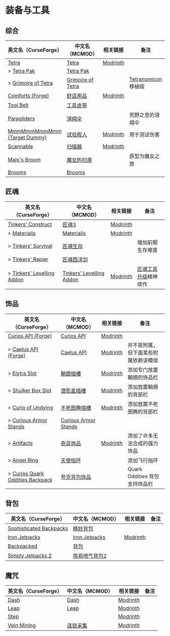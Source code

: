 # 装备与工具

## 综合

| 英文名（CurseForge）                                                                     | 中文名（MCMOD）                                           | 相关链接                                          | 备注                                                        |
| ---------------------------------------------------------------------------------------- | --------------------------------------------------------- | ------------------------------------------------- | ----------------------------------------------------------- |
| [Tetra](https://www.curseforge.com/minecraft/mc-mods/tetra)                              | [Tetra](https://www.mcmod.cn/class/2018.html)             | [Modrinth](https://modrinth.com/mod/tetra)        |                                                             |
| > [Tetra Pak](https://www.curseforge.com/minecraft/mc-mods/tetra-pak)                    | [Tetra Pak](https://www.mcmod.cn/class/5671.html)         |                                                   |                                                             |
| > [Grimoire of Tetra](https://www.curseforge.com/minecraft/mc-mods/grimoire-of-tetra)    | [Grimoire of Tetra](https://www.mcmod.cn/class/6010.html) |                                                   | [Tetranomicon](https://www.mcmod.cn/class/5261.html) 移植版 |
| [Comforts (Forge)](https://www.curseforge.com/minecraft/mc-mods/comforts)                | [舒适用品](https://www.mcmod.cn/class/2107.html)          | [Modrinth](https://modrinth.com/mod/comforts)     |                                                             |
| [Tool Belt](https://www.curseforge.com/minecraft/mc-mods/tool-belt)                      | [工具皮带](https://www.mcmod.cn/class/2649.html)          |                                                   |                                                             |
| [Paragliders](https://www.curseforge.com/minecraft/mc-mods/paragliders)                  | [滑翔伞](https://www.mcmod.cn/class/1344.html)            |                                                   | 荒野之息的滑翔伞                                            |
| [MmmMmmMmmMmm (Target Dummy)](https://www.curseforge.com/minecraft/mc-mods/mmmmmmmmmmmm) | [试验假人](https://www.mcmod.cn/class/1139.html)          | [Modrinth](https://modrinth.com/mod/mmmmmmmmmmmm) | 用于测试伤害                                                |
| [Scannable](https://www.curseforge.com/minecraft/mc-mods/scannable)                      | [扫描器](https://www.mcmod.cn/class/791.html)             | [Modrinth](https://modrinth.com/mod/scannable)    |                                                             |
| [Majo's Broom](https://www.curseforge.com/minecraft/mc-mods/majos-broom)                 | [魔女的扫帚](https://www.mcmod.cn/class/3911.html)        |                                                   | 原型为魔女之旅                                              |
| [Brooms](https://www.curseforge.com/minecraft/mc-mods/brooms)                            | [Brooms](https://www.mcmod.cn/class/6269.html)            |                                                   |                                                             |

## 匠魂

| 英文名（CurseForge）                                                                               | 中文名（MCMOD）                                                  | 相关链接                                                     | 备注                                                         |
| -------------------------------------------------------------------------------------------------- | ---------------------------------------------------------------- | ------------------------------------------------------------ | ------------------------------------------------------------ |
| [Tinkers' Construct](https://www.curseforge.com/minecraft/mc-mods/tinkers-construct)               | [匠魂3](https://www.mcmod.cn/class/3725.html)                    | [Modrinth](https://modrinth.com/mod/tinkers-construct)       |                                                              |
| > [Materialis](https://www.curseforge.com/minecraft/mc-mods/materialis)                            | [Materialis](https://www.mcmod.cn/class/2518.html)               | [Modrinth](https://modrinth.com/mod/materialis)              |                                                              |
| > [Tinkers' Survival](https://www.curseforge.com/minecraft/mc-mods/tinkersurvival)                 | [匠魂生存](https://www.mcmod.cn/class/2378.html)                 |                                                              | 增加前期生存难度                                             |
| > [Tinkers' Rapier](https://www.curseforge.com/minecraft/mc-mods/tinkers-rapier)                   | [匠魂西洋剑](https://www.mcmod.cn/class/4740.html)               |                                                              |                                                              |
| > [Tinkers' Levelling Addon](https://www.curseforge.com/minecraft/mc-mods/tinkers-levelling-addon) | [Tinkers' Levelling Addon](https://www.mcmod.cn/class/8514.html) | [Modrinth](https://modrinth.com/mod/tinkers-levelling-addon) | [匠魂工具升级](https://www.mcmod.cn/class/1056.html)精神续作 |

## 饰品

| 英文名（CurseForge）                                                                                            | 中文名（MCMOD）                                              | 相关链接                                              | 备注                                 |
| --------------------------------------------------------------------------------------------------------------- | ------------------------------------------------------------ | ----------------------------------------------------- | ------------------------------------ |
| [Curios API (Forge)](https://www.curseforge.com/minecraft/mc-mods/curios)                                       | [Curios API](https://www.mcmod.cn/class/2029.html)           | [Modrinth](https://modrinth.com/mod/curios)           |                                      |
| > [Caelus API (Forge)](https://www.curseforge.com/minecraft/mc-mods/caelus)                                     | [Caelus API](https://www.mcmod.cn/class/2458.html)           | [Modrinth](https://modrinth.com/mod/caelus)           | 并不是附属，但下面某些附属依赖该模组 |
| > [Elytra Slot](https://www.curseforge.com/minecraft/mc-mods/elytra-slot)                                       | [鞘翅插槽](https://www.mcmod.cn/class/3923.html)             | [Modrinth](https://modrinth.com/mod/elytra-slot)      | 添加专门放置鞘翅的饰品栏             |
| > [Shulker Box Slot](https://www.curseforge.com/minecraft/mc-mods/shulker-box-slot)                             | [潜影盒插槽](https://www.mcmod.cn/class/3958.html)           | [Modrinth](https://modrinth.com/mod/shulker-box-slot) | 添加放置鞘翅的背部栏                 |
| > [Curio of Undying](https://www.curseforge.com/minecraft/mc-mods/charm-of-undying)                             | [不死图腾插槽](https://www.mcmod.cn/class/2236.html)         | [Modrinth](https://modrinth.com/mod/charm-of-undying) | 添加放置不死图腾的背部栏             |
| > [Curious Armor Stands](https://www.curseforge.com/minecraft/mc-mods/curious-armor-stands)                     | [Curious Armor Stands](https://www.mcmod.cn/class/3984.html) |                                                       |                                      |
| > [Artifacts](https://www.curseforge.com/minecraft/mc-mods/artifacts)                                           | [奇异饰品](https://www.mcmod.cn/class/2821.html)             | [Modrinth](https://modrinth.com/mod/artifacts)        | 添加了许多无法合成的强力饰品         |
| > [Angel Ring](https://www.curseforge.com/minecraft/mc-mods/angel-ring)                                         | [天使指环](https://www.mcmod.cn/class/6177.html)             |                                                       | 添加飞行指环                         |
| > [Curios Quark Oddities Backpack](https://www.curseforge.com/minecraft/mc-mods/curios-quark-oddities-backpack) | [夸克背包饰品](https://www.mcmod.cn/class/3913.html)         |                                                       | Quark Oddities 背包支持饰品栏        |

## 背包

| 英文名（CurseForge）                                                                            | 中文名（MCMOD）                                       | 相关链接                                           | 备注 |
| ----------------------------------------------------------------------------------------------- | ----------------------------------------------------- | -------------------------------------------------- | ---- |
| [Sophisticated Backpacks](https://www.curseforge.com/minecraft/mc-mods/sophisticated-backpacks) | [精妙背包](https://www.mcmod.cn/class/3739.html)      |                                                    |      |
| [Iron Jetpacks](https://www.curseforge.com/minecraft/mc-mods/iron-jetpacks)                     | [Iron Jetpacks](https://www.mcmod.cn/class/3979.html) | [Modrinth](https://modrinth.com/mod/iron-jetpacks) |      |
| [Backpacked](https://www.curseforge.com/minecraft/mc-mods/backpacked)                           | [背包](https://www.mcmod.cn/class/2228.html)          |                                                    |      |
| [Simply Jetpacks 2](https://www.curseforge.com/minecraft/mc-mods/simply-jetpacks-2)             | [简易喷气背包2](https://www.mcmod.cn/class/784.html)  |                                                    |      |

## 魔咒

| 英文名（CurseForge）                                                    | 中文名（MCMOD）                                  | 相关链接                                         | 备注 |
| ----------------------------------------------------------------------- | ------------------------------------------------ | ------------------------------------------------ | ---- |
| [Dash](https://www.curseforge.com/minecraft/mc-mods/dash)               | [Dash](https://www.mcmod.cn/class/4704.html)     | [Modrinth](https://modrinth.com/mod/dash)        |      |
| [Leap](https://www.curseforge.com/minecraft/mc-mods/leap)               | [Leap](https://www.mcmod.cn/class/5370.html)     | [Modrinth](https://modrinth.com/mod/leap)        |      |
| [Step](https://www.curseforge.com/minecraft/mc-mods/step)               |                                                  | [Modrinth](https://modrinth.com/mod/step)        |      |
| [Vein Mining](https://www.curseforge.com/minecraft/mc-mods/vein-mining) | [连锁采集](https://www.mcmod.cn/class/5616.html) | [Modrinth](https://modrinth.com/mod/vein-mining) |      |
